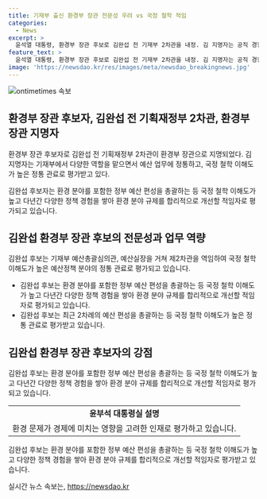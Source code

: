 ```yaml
---
title: 기재부 출신 환경부 장관 전문성 우려 vs 국정 철학 적임
categories:
  - News
excerpt: >
  윤석열 대통령, 환경부 장관 후보로 김완섭 전 기재부 2차관을 내정. 김 지명자는 공직 경험과 예산 업무에 정통하며 환경 분야 규제를 합리적으로 개선할 적임자. 이에 대한 목소리는 엇갈리나, 국민 눈높이에서 소통하며 깨끗하고 안전한 환경을 지키기 위한 노력을 다짐. 해당 임명이 환경 분야를 책임질 적임자로 평가되는 가운데, 일각에서는 전문성 문제를 우려하는 목소리도 있다.
feature_text: >
  윤석열 대통령, 환경부 장관 후보로 김완섭 전 기재부 2차관을 내정. 김 지명자는 공직 경험과 예산 업무에 정통하며 환경 분야 규제를 합리적으로 개선할 적임자. 이에 대한 목소리는 엇갈리나, 국민 눈높이에서 소통하며 깨끗하고 안전한 환경을 지키기 위한 노력을 다짐. 해당 임명이 환경 분야를 책임질 적임자로 평가되는 가운데, 일각에서는 전문성 문제를 우려하는 목소리도 있다.
image: 'https://newsdao.kr/res/images/meta/newsdao_breakingnews.jpg'
---
```


<p><img src="https://newsdao.kr/res/images/meta/newsdao_breakingnews.jpg" alt="ontimetimes 속보" /></p>

<h2 data-ke-size="size26">환경부 장관 후보자, 김완섭 전 기획재정부 2차관, 환경부 장관 지명자</h2>

<p>환경부 장관 후보자로 김완섭 전 기획재정부 2차관이 환경부 장관으로 지명되었다. 김 지명자는 기재부에서 다양한 역할을 맡으면서 예산 업무에 정통하고, 국정 철학 이해도가 높은 정통 관료로 평가받고 있다.</p>

<p data-ke-size="size16">김완섭 후보자는 환경 분야를 포함한 정부 예산 편성을 총괄하는 등 국정 철학 이해도가 높고 다년간 다양한 정책 경험을 쌓아 환경 분야 규제를 합리적으로 개선할 적임자로 평가되고 있습니다.</p>

<h2 data-ke-size="size26">김완섭 환경부 장관 후보의 전문성과 업무 역량</h2>

<p>김완섭 후보는 기재부 예산총괄심의관, 예산실장을 거쳐 제2차관을 역임하여 국정 철학 이해도가 높은 예산정책 분야의 정통 관료로 평가되고 있습니다.</p>

<ul>
    <li>김완섭 후보는 환경 분야를 포함한 정부 예산 편성을 총괄하는 등 국정 철학 이해도가 높고 다년간 다양한 정책 경험을 쌓아 환경 분야 규제를 합리적으로 개선할 적임자로 평가되고 있습니다.</li>
    <li>김완섭 후보는 최근 2차례의 예산 편성을 총괄하는 등 국정 철학 이해도가 높은 정통 관료로 평가받고 있습니다.</li>
</ul>

<h2 data-ke-size="size26">김완섭 환경부 장관 후보자의 강점</h2>

<p>김완섭 후보는 환경 분야를 포함한 정부 예산 편성을 총괄하는 등 국정 철학 이해도가 높고 다년간 다양한 정책 경험을 쌓아 환경 분야 규제를 합리적으로 개선할 적임자로 평가되고 있습니다.</p>

<table>
    <tr>
        <td style="text-align: center; height: 17px;"><b>윤부석 대통령실 설명</b></td>
    </tr>
    <tr>
        <td style="text-align: center; height: 17px;">환경 문제가 경제에 미치는 영향을 고려한 인재로 평가하고 있습니다.</td>
    </tr>
</table>

<p data-ke-size="size16">김완섭 후보는 환경 분야를 포함한 정부 예산 편성을 총괄하는 등 국정 철학 이해도가 높고 다양한 정책 경험을 쌓아 환경 분야 규제를 합리적으로 개선할 적임자로 평가받고 있습니다.</p>
실시간 뉴스 속보는, <a href="https://newsdao.kr" rel="dofollow">https://newsdao.kr</a>


